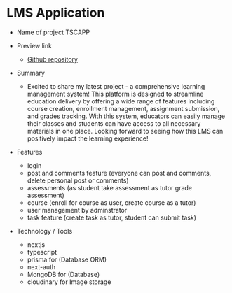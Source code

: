 # LMS Application

- Name of project
  TSCAPP

- Preview link
  - [Github repository](https://lms-next-typescript.vercel.app/)
- Summary
  - Excited to share my latest project - a comprehensive learning management system! This platform is designed to streamline education delivery by offering a wide range of features including course creation, enrollment management, assignment submission, and grades tracking. With this system, educators can easily manage their classes and students can have access to all necessary materials in one place. Looking forward to seeing how this LMS can positively impact the learning experience!
- Features

  - login
  - post and comments feature (everyone can post and comments, delete personal post or comments)
  - assessments (as student take assessment as tutor grade assessment)
  - course (enroll for course as user, create course as a tutor)
  - user management by adminstrator
  - task feature (create task as tutor, student can submit task)

- Technology / Tools
  - nextjs
  - typescript
  - prisma for (Database ORM)
  - next-auth
  - MongoDB for (Database)
  - cloudinary for Image storage
